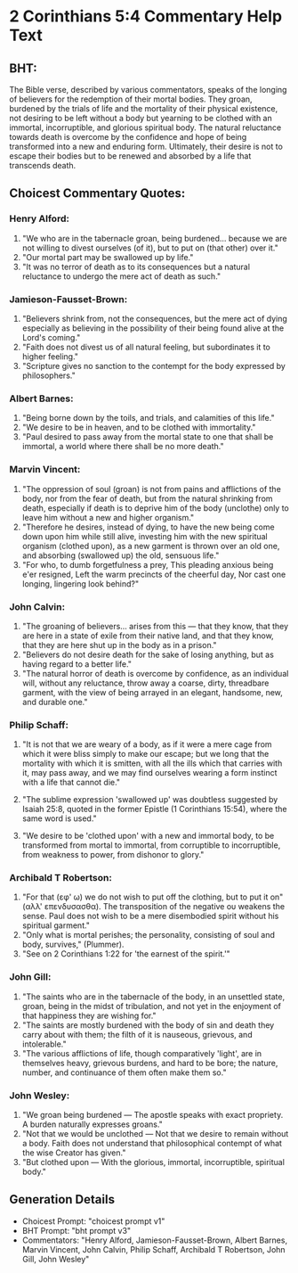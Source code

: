 # 2 Corinthians 5:4 Commentary Help Text

## BHT:
The Bible verse, described by various commentators, speaks of the longing of believers for the redemption of their mortal bodies. They groan, burdened by the trials of life and the mortality of their physical existence, not desiring to be left without a body but yearning to be clothed with an immortal, incorruptible, and glorious spiritual body. The natural reluctance towards death is overcome by the confidence and hope of being transformed into a new and enduring form. Ultimately, their desire is not to escape their bodies but to be renewed and absorbed by a life that transcends death.

## Choicest Commentary Quotes:
### Henry Alford:
1. "We who are in the tabernacle groan, being burdened... because we are not willing to divest ourselves (of it), but to put on (that other) over it." 
2. "Our mortal part may be swallowed up by life." 
3. "It was no terror of death as to its consequences but a natural reluctance to undergo the mere act of death as such."

### Jamieson-Fausset-Brown:
1. "Believers shrink from, not the consequences, but the mere act of dying especially as believing in the possibility of their being found alive at the Lord's coming."
2. "Faith does not divest us of all natural feeling, but subordinates it to higher feeling."
3. "Scripture gives no sanction to the contempt for the body expressed by philosophers."

### Albert Barnes:
1. "Being borne down by the toils, and trials, and calamities of this life." 
2. "We desire to be in heaven, and to be clothed with immortality."
3. "Paul desired to pass away from the mortal state to one that shall be immortal, a world where there shall be no more death."

### Marvin Vincent:
1. "The oppression of soul (groan) is not from pains and afflictions of the body, nor from the fear of death, but from the natural shrinking from death, especially if death is to deprive him of the body (unclothe) only to leave him without a new and higher organism."
2. "Therefore he desires, instead of dying, to have the new being come down upon him while still alive, investing him with the new spiritual organism (clothed upon), as a new garment is thrown over an old one, and absorbing (swallowed up) the old, sensuous life."
3. "For who, to dumb forgetfulness a prey, This pleading anxious being e'er resigned, Left the warm precincts of the cheerful day, Nor cast one longing, lingering look behind?"

### John Calvin:
1. "The groaning of believers... arises from this — that they know, that they are here in a state of exile from their native land, and that they know, that they are here shut up in the body as in a prison."
2. "Believers do not desire death for the sake of losing anything, but as having regard to a better life."
3. "The natural horror of death is overcome by confidence, as an individual will, without any reluctance, throw away a coarse, dirty, threadbare garment, with the view of being arrayed in an elegant, handsome, new, and durable one."

### Philip Schaff:
1. "It is not that we are weary of a body, as if it were a mere cage from which it were bliss simply to make our escape; but we long that the mortality with which it is smitten, with all the ills which that carries with it, may pass away, and we may find ourselves wearing a form instinct with a life that cannot die."

2. "The sublime expression 'swallowed up' was doubtless suggested by Isaiah 25:8, quoted in the former Epistle (1 Corinthians 15:54), where the same word is used."

3. "We desire to be 'clothed upon' with a new and immortal body, to be transformed from mortal to immortal, from corruptible to incorruptible, from weakness to power, from dishonor to glory."

### Archibald T Robertson:
1. "For that (εφ' ω) we do not wish to put off the clothing, but to put it on" (αλλ' επενδυσασθα). The transposition of the negative ου weakens the sense. Paul does not wish to be a mere disembodied spirit without his spiritual garment."
2. "Only what is mortal perishes; the personality, consisting of soul and body, survives," (Plummer).
3. "See on 2 Corinthians 1:22 for 'the earnest of the spirit.'"

### John Gill:
1. "The saints who are in the tabernacle of the body, in an unsettled state, groan, being in the midst of tribulation, and not yet in the enjoyment of that happiness they are wishing for."
2. "The saints are mostly burdened with the body of sin and death they carry about with them; the filth of it is nauseous, grievous, and intolerable."
3. "The various afflictions of life, though comparatively 'light', are in themselves heavy, grievous burdens, and hard to be bore; the nature, number, and continuance of them often make them so."

### John Wesley:
1. "We groan being burdened — The apostle speaks with exact propriety. A burden naturally expresses groans."
2. "Not that we would be unclothed — Not that we desire to remain without a body. Faith does not understand that philosophical contempt of what the wise Creator has given."
3. "But clothed upon — With the glorious, immortal, incorruptible, spiritual body."


## Generation Details
- Choicest Prompt: "choicest prompt v1"
- BHT Prompt: "bht prompt v3"
- Commentators: "Henry Alford, Jamieson-Fausset-Brown, Albert Barnes, Marvin Vincent, John Calvin, Philip Schaff, Archibald T Robertson, John Gill, John Wesley"
